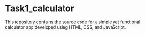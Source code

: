 # Task1_calculator
This repository contains the source code for a simple yet functional calculator app developed using HTML, CSS, and JavaScript.
